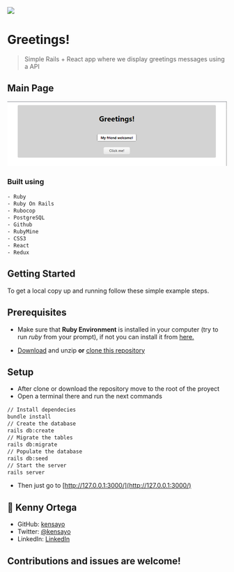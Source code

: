 ![](https://img.shields.io/badge/Microverse-blueviolet)

# Greetings!

>  Simple Rails + React app where we display greetings messages using a API

## Main Page

![Screenshot](./screenshot.png)

### Built using
    - Ruby
    - Ruby On Rails
    - Rubocop
    - PostgreSQL
    - Github
    - RubyMine
    - CSS3
    - React
    - Redux

## Getting Started

To get a local copy up and running follow these simple example steps.

## Prerequisites

* Make sure that **Ruby Environment** is installed in your computer (try to run _ruby_ from your prompt), if not you can install it from [here.](https://www.ruby-lang.org/en/downloads/)

* [Download](https://github.com/kensayo/hello-rails-react/archive/refs/heads/development.zip) and unzip **or** [clone this repository](https://docs.github.com/es/github/creating-cloning-and-archiving-repositories/cloning-a-repository)


## Setup

- After clone or download the repository move to the root of the proyect
- Open a terminal there and run the next commands
```
// Install dependecies
bundle install
// Create the database
rails db:create
// Migrate the tables
rails db:migrate
// Populate the database
rails db:seed
// Start the server
rails server
```
- Then just go to [http://127.0.0.1:3000/](http://127.0.0.1:3000/)


## 👤 Kenny Ortega

- GitHub: [kensayo](https://github.com/kensayo)
- Twitter: [@kensayo](https://twitter.com/kensayo)
- LinkedIn: [LinkedIn](https://www.linkedin.com/in/kennyortega/)


## Contributions and issues are welcome!

